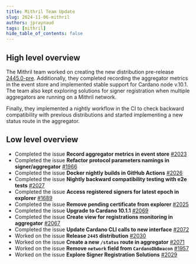 ```yaml
---
title: Mithril Team Update
slug: 2024-11-06-mithril
authors: jpraynaud
tags: [mithril]
hide_table_of_contents: false
---
```


## High level overview

The Mithril team worked on creating the new distribution pre-release [2445.0-pre](https://github.com/input-output-hk/mithril/releases/tag/2445.0-pre). Additionally, they completed recording the aggregator metrics in the event store and implemented stable support for Cardano node v.10.1. The team also kept exploring solutions for signer registration when multiple aggregators are running on a Mithril network.

Finally, they implemented a nightly workflow in the CI to check backward compatibility with previous distributions and started implementing a new status route in the aggregator.

## Low level overview

- Completed the issue **Record aggregator metrics in event store** [#2023](https://github.com/input-output-hk/mithril/issues/2023)
- Completed the issue **Refactor protocol parameters namings in signer/aggregator** [#1966](https://github.com/input-output-hk/mithril/issues/1966)
- Completed the issue **Docker nightly builds in GitHub Actions** [#2026](https://github.com/input-output-hk/mithril/issues/2026)
- Completed the issue **Nightly backward compatibility testing with e2e tests** [#2027](https://github.com/input-output-hk/mithril/issues/2027)
- Completed the issue **Access registered signers for latest epoch in explorer** [#1689](https://github.com/input-output-hk/mithril/issues/1689)
- Completed the issue **Remove pending certificate from explorer** [#2025](https://github.com/input-output-hk/mithril/issues/2025)
- Completed the issue **Upgrade to Cardano 10.1.1** [#2069](https://github.com/input-output-hk/mithril/issues/2069)
- Completed the issue **Create view for registrations monitoring in aggregator** [#2067](https://github.com/input-output-hk/mithril/issues/2067)
- Completed the issue **Update Cardano CLI calls to new interface** [#2072](https://github.com/input-output-hk/mithril/issues/2072)
- Worked on the issue **Release `2445` distribution** [#2030](https://github.com/input-output-hk/mithril/issues/2030)
- Worked on the issue **Create a new `/status` route in aggregator** [#2071](https://github.com/input-output-hk/mithril/issues/2071)
- Worked on the issue **Remove `network` field from `CardanoDbBeacon`** [#1957](https://github.com/input-output-hk/mithril/issues/1957)
- Worked on the issue **Explore Signer Registration Solutions** [#2029](https://github.com/input-output-hk/mithril/issues/2029)
